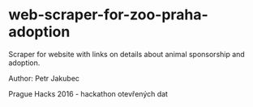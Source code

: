 # web-scraper-for-zoo-praha-adoption
Scraper for website with links on details about animal sponsorship and adoption.

Author: Petr Jakubec

Prague Hacks 2016 - hackathon otevřených dat
